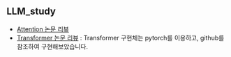 ## LLM_study
- [Attention 논문 리뷰](https://pred0771.tistory.com/212)
- [Transformer 논문 리뷰](https://pred0771.tistory.com/213) : Transformer 구현체는 pytorch를 이용하고, github를 참조하여 구현해보았습니다.
